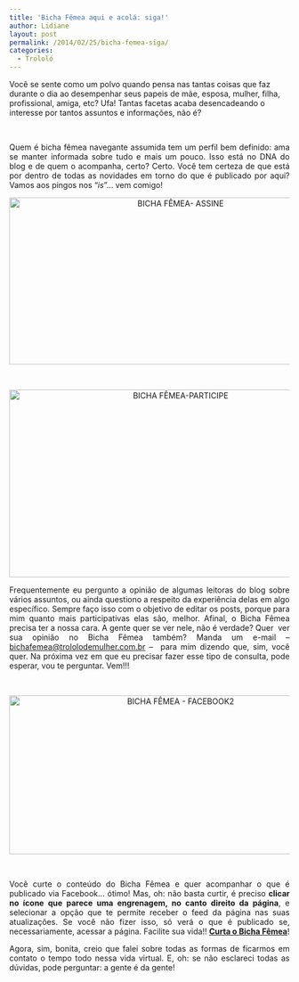 ```yaml
---
title: 'Bicha Fêmea aqui e acolá: siga!'
author: Lidiane
layout: post
permalink: /2014/02/25/bicha-femea-siga/
categories:
  - Trololó
---
```

Você se sente como um polvo quando pensa nas tantas coisas que faz durante o dia ao desempenhar seus papeis de mãe, esposa, mulher, filha, profissional, amiga, etc? Ufa! Tantas facetas acaba desencadeando o interesse por tantos assuntos e informações, não é?

&nbsp;

<p style="text-align: justify;">
  Quem é bicha fêmea navegante assumida tem um perfil bem definido: ama se manter informada sobre tudo e mais um pouco. Isso está no DNA do blog e de quem o acompanha, certo? Certo. Você tem certeza de que está por dentro de todas as novidades em torno do que é publicado por aqui? Vamos aos pingos nos “<em>is</em>”… vem comigo!
</p>

<!--more-->

<p style="text-align: center;">
  <a href="http://feedburner.google.com/fb/a/mailverify?uri=blogbichafemea&loc=pt_BR" target="_blank" rel="noopener noreferrer"><img class="alignnone size-full wp-image-9948" alt="BICHA FÊMEA- ASSINE" src="https://www.trololodemulher.com.br/2014/02/BICHA-FÊMEA-ASSINE.jpg" width="600" height="300" /></a>
</p>

&nbsp;

<p style="text-align: center;">
  <a href="https://www.trololodemulher.com.br/2014/02/BICHA-FÊMEA-PARTICIPE.jpg"><img class="alignnone size-full wp-image-9949" alt="BICHA FÊMEA-PARTICIPE" src="https://www.trololodemulher.com.br/2014/02/BICHA-FÊMEA-PARTICIPE.jpg" width="600" height="337" /></a>
</p>

<p style="text-align: justify;">
  Frequentemente eu pergunto a opinião de algumas leitoras do blog sobre vários assuntos, ou ainda questiono a respeito da experiência delas em algo específico. Sempre faço isso com o objetivo de editar os posts, porque para mim quanto mais participativas elas são, melhor. Afinal, o Bicha Fêmea precisa ter a nossa cara. A gente quer se ver nele, não é verdade? Quer  ver sua opinião no Bicha Fêmea também? Manda um e-mail – <a href="mailto:bichafemea@trololodemulher.com.br">bichafemea@trololodemulher.com.br</a> &#8211;  para mim dizendo que, sim, você quer. Na próxima vez em que eu precisar fazer esse tipo de consulta, pode esperar, vou te perguntar. Vem!!!
</p>

&nbsp;

<p style="text-align: center;">
  <a href="https://www.trololodemulher.com.br/2014/02/BICHA-FÊMEA-FACEBOOK2.png"><img class="alignnone size-full wp-image-9953" alt="BICHA FÊMEA - FACEBOOK2" src="https://www.trololodemulher.com.br/2014/02/BICHA-FÊMEA-FACEBOOK2.png" width="600" height="285" /></a>
</p>

&nbsp;

<p style="text-align: justify;">
  Você curte o conteúdo do Bicha Fêmea e quer acompanhar o que é publicado via Facebook… ótimo! Mas, oh: não basta curtir, é preciso <strong>clicar no ícone que parece uma engrenagem, no canto direito da página</strong>, e selecionar a opção que te permite receber o feed da página nas suas atualizações. Se você não fizer isso, só verá o que é publicado se, necessariamente, acessar a página. Facilite sua vida!! <a href="https://www.facebook.com/bichafemea" target="_blank" rel="noopener noreferrer"><strong>Curta o Bicha Fêmea</strong></a>!
</p>

<p style="text-align: justify;">
  Agora, sim, bonita, creio que falei sobre todas as formas de ficarmos em contato o tempo todo nessa vida virtual. E, oh: se não esclareci todas as dúvidas, pode perguntar: a gente é da gente!
</p>